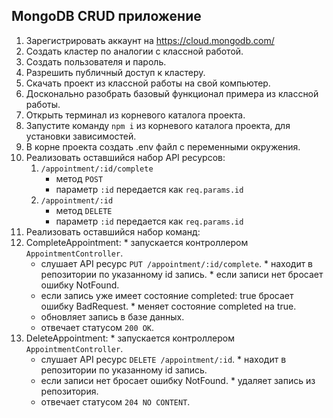 ## MongoDB CRUD приложение

1. Зарегистрировать аккаунт на https://cloud.mongodb.com/ 
2. Создать кластер по аналогии с классной работой.
3. Создать пользователя и пароль.
4. Разрешить публичный доступ к кластеру.
5. Скачать проект из классной работы на свой компьютер.
6. Досконально разобрать базовый функционал примера из классной работы.
7. Открыть терминал из корневого каталога проекта.
8. Запустите команду `npm i` из корневого каталога проекта, для установки зависимостей.
9. В корне проекта создать .env файл с переменными окружения.
10. Реализовать оставшийся набор API ресурсов:
	1. `/appointment/:id/complete`
		* метод `POST`
		* параметр `:id` передается как `req.params.id`
	2. `/appointment/:id`
		* метод `DELETE`
		* параметр `:id` передается как `req.params.id`
11. Реализовать оставшийся набор команд:
  1. CompleteAppointment:
    * запускается контроллером `AppointmentController`.
		* слушает API ресурс `PUT /appointment/:id/complete`.
    * находит в репозитории по указанному id запись.
    * если записи нет бросает ошибку NotFound.
		* если запись уже имеет состояние completed: true бросает ошибку BadRequest.
    * меняет состояние completed на true.
		* обновляет запись в базе данных.
		* отвечает статусом `200 OK`.
  2. DeleteAppointment:
    * запускается контроллером `AppointmentController`.
		* слушает API ресурс `DELETE /appointment/:id`.
    * находит в репозитории по указанному id запись.
		* если записи нет бросает ошибку NotFound.
    * удаляет запись из репозитория.
		* отвечает статусом `204 NO CONTENT`.
